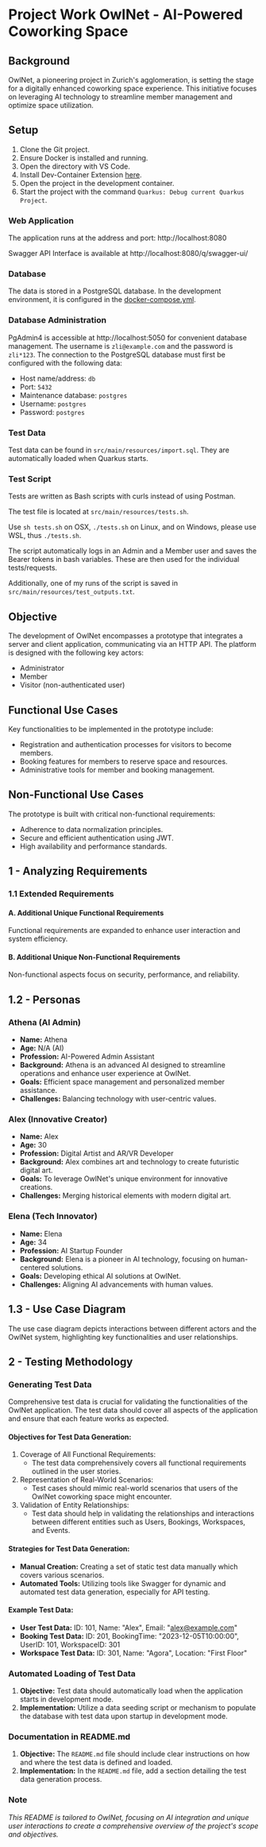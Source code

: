 # Project Work OwlNet - AI-Powered Coworking Space

## Background

OwlNet, a pioneering project in Zurich's agglomeration, is setting the stage for a digitally enhanced coworking space experience. This initiative focuses on leveraging AI technology to streamline member management and optimize space utilization.

## Setup

1. Clone the Git project.
2. Ensure Docker is installed and running.
3. Open the directory with VS Code.
4. Install Dev-Container Extension [here](https://marketplace.visualstudio.com/items?itemName=ms-vscode-remote.remote-containers).
5. Open the project in the development container.
6. Start the project with the command `Quarkus: Debug current Quarkus Project`.

### Web Application

The application runs at the address and port: http://localhost:8080

Swagger API Interface is available at http://localhost:8080/q/swagger-ui/

### Database

The data is stored in a PostgreSQL database. In the development environment, it is configured in the [docker-compose.yml](./.devcontainer/docker-compose.yml).

### Database Administration

PgAdmin4 is accessible at http://localhost:5050 for convenient database management. The username is `zli@example.com` and the password is `zli*123`. The connection to the PostgreSQL database must first be configured with the following data:
 - Host name/address: `db`
 - Port: `5432`
 - Maintenance database: `postgres`
 - Username: `postgres`
 - Password: `postgres`

### Test Data

Test data can be found in `src/main/resources/import.sql`. They are automatically loaded when Quarkus starts.

### Test Script

Tests are written as Bash scripts with curls instead of using Postman.

The test file is located at `src/main/resources/tests.sh`.

Use `sh tests.sh` on OSX, `./tests.sh` on Linux, and on Windows, please use WSL, thus `./tests.sh`.

The script automatically logs in an Admin and a Member user and saves the Bearer tokens in bash variables. These are then used for the individual tests/requests.

Additionally, one of my runs of the script is saved in `src/main/resources/test_outputs.txt`.

## Objective

The development of OwlNet encompasses a prototype that integrates a server and client application, communicating via an HTTP API. The platform is designed with the following key actors:

- Administrator
- Member
- Visitor (non-authenticated user)

## Functional Use Cases

Key functionalities to be implemented in the prototype include:

- Registration and authentication processes for visitors to become members.
- Booking features for members to reserve space and resources.
- Administrative tools for member and booking management.

## Non-Functional Use Cases

The prototype is built with critical non-functional requirements:

- Adherence to data normalization principles.
- Secure and efficient authentication using JWT.
- High availability and performance standards.

## 1 - Analyzing Requirements

### 1.1 Extended Requirements

#### A. Additional Unique Functional Requirements

Functional requirements are expanded to enhance user interaction and system efficiency.

#### B. Additional Unique Non-Functional Requirements

Non-functional aspects focus on security, performance, and reliability.

## 1.2 - Personas

### Athena (AI Admin)

- **Name:** Athena
- **Age:** N/A (AI)
- **Profession:** AI-Powered Admin Assistant
- **Background:** Athena is an advanced AI designed to streamline operations and enhance user experience at OwlNet.
- **Goals:** Efficient space management and personalized member assistance.
- **Challenges:** Balancing technology with user-centric values.

### Alex (Innovative Creator)

- **Name:** Alex
- **Age:** 30
- **Profession:** Digital Artist and AR/VR Developer
- **Background:** Alex combines art and technology to create futuristic digital art.
- **Goals:** To leverage OwlNet's unique environment for innovative creations.
- **Challenges:** Merging historical elements with modern digital art.

### Elena (Tech Innovator)

- **Name:** Elena
- **Age:** 34
- **Profession:** AI Startup Founder
- **Background:** Elena is a pioneer in AI technology, focusing on human-centered solutions.
- **Goals:** Developing ethical AI solutions at OwlNet.
- **Challenges:** Aligning AI advancements with human values.

## 1.3 - Use Case Diagram

The use case diagram depicts interactions between different actors and the OwlNet system, highlighting key functionalities and user relationships.

## 2 - Testing Methodology

### Generating Test Data

Comprehensive test data is crucial for validating the functionalities of the OwlNet application. The test data should cover all aspects of the application and ensure that each feature works as expected.

#### Objectives for Test Data Generation:

1. Coverage of All Functional Requirements:
   - The test data comprehensively covers all functional requirements outlined in the user stories.
2. Representation of Real-World Scenarios:
   - Test cases should mimic real-world scenarios that users of the OwlNet coworking space might encounter.
3. Validation of Entity Relationships:
   - Test data should help in validating the relationships and interactions between different entities such as Users, Bookings, Workspaces, and Events.

#### Strategies for Test Data Generation:

- **Manual Creation:** Creating a set of static test data manually which covers various scenarios.
- **Automated Tools:** Utilizing tools like Swagger for dynamic and automated test data generation, especially for API testing.

#### Example Test Data:

- **User Test Data:** ID: 101, Name: "Alex", Email: "[alex@example.com](mailto:alex@example.com)"
- **Booking Test Data:** ID: 201, BookingTime: "2023-12-05T10:00:00", UserID: 101, WorkspaceID: 301
- **Workspace Test Data:** ID: 301, Name: "Agora", Location: "First Floor"

### Automated Loading of Test Data

1. **Objective:** Test data should automatically load when the application starts in development mode.
2. **Implementation:** Utilize a data seeding script or mechanism to populate the database with test data upon startup in development mode.

### Documentation in README.md

1. **Objective:** The `README.md` file should include clear instructions on how and where the test data is defined and loaded.
2. **Implementation:** In the `README.md` file, add a section detailing the test data generation process.

### Note

*This README is tailored to OwlNet, focusing on AI integration and unique user interactions to create a comprehensive overview of the project's scope and objectives.*